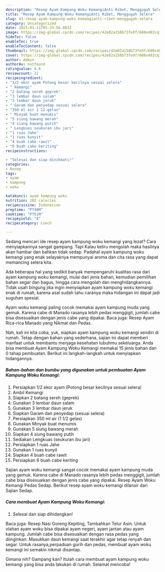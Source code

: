```yaml
---
description: "Resep Ayam Kampung Woku KemangiAnti Ribet, Menggugah Selera"
title: "Resep Ayam Kampung Woku KemangiAnti Ribet, Menggugah Selera"
slug: 43-resep-ayam-kampung-woku-kemangianti-ribet-menggugah-selera
category: Uncategorized
date: 2023-01-11T05:33:56.883Z
image: https://img-global.cpcdn.com/recipes/42e02a158b73fe9f/680x482cq70/ayam-kampung-woku-kemangi-foto-resep-utama.jpg
hideToc: false
enableToc: true
enableTocContent: false
thumbnail: https://img-global.cpcdn.com/recipes/42e02a158b73fe9f/680x482cq70/ayam-kampung-woku-kemangi-foto-resep-utama.jpg
cover: https://img-global.cpcdn.com/recipes/42e02a158b73fe9f/680x482cq70/ayam-kampung-woku-kemangi-foto-resep-utama.jpg
author: Admin
authorAv: notfound
ratingvalue: 4.6
reviewcount: 22
recipeingredient:
- "1/2 ekor ayam Potong besar kecilnya sesuai selera"
- " Kemangi"
- "2 batang sereh geprek"
- "3 lembar daun salam"
- "3 lembar daun jeruk"
- " Garam dan penyedap sesuai selera"
- "350 ml air 1 12 gelas"
- " Minyak buat menumis"
- "5 siung bawang merah"
- "4 siung bawang putih"
- " Lengkuas seukuran ibu jari"
- "1 ruas Jahe"
- "1 ruas kunyit"
- "4 buah cabe rawit"
- "6 buah cabe keriting"
recipeinstructions:

- "Selesai dan siap dinikmati!"
categories:
- Resep
tags:
- ayam
- kampung
- woku

katakunci: ayam kampung woku 
nutrition: 202 calories
recipecuisine: Indonesian
preptime: "PT40M"
cooktime: "PT51M"
recipeyield: "4"
recipecategory: Lunch

---
```



Sedang mencari ide resep ayam kampung woku kemangi yang lezat? Cara menyiapkannya sangat gampang. Tapi Kalau keliru mengolah maka hasilnya akan hambar dan bahkan tidak sedap. Padahal ayam kampung woku kemangi yang enak selayaknya mempunyai aroma dan cita rasa yang dapat memancing selera kita.


Ada beberapa hal yang sedikit banyak mempengaruhi kualitas rasa dari ayam kampung woku kemangi, mulai dari jenis bahan, kemudian pemilihan bahan segar dan bagus, hingga cara mengolah dan menghidangkannya. Tidak usah bingung jika ingin menyiapkan ayam kampung woku kemangi enak di rumah, karena asal sudah tahu caranya maka hidangan ini dapat jadi suguhan spesial.

Ayam woku kemangi paling cocok memakai ayam kampung muda yang gemuk. Karena cabe di Manado rasanya lebih pedas menggigit, jumlah cabe bisa disesuaikan dengan jenis cabe yang dipakai. Baca juga: Resep Ayam Rica-rica Manado yang Nikmat dan Pedas.


Nah, kali ini kita coba, yuk, siapkan ayam kampung woku kemangi sendiri di rumah. Tetap dengan bahan yang sederhana, sajian ini dapat memberi manfaat untuk membantu menjaga kesehatan tubuhmu sekeluarga. Anda bisa membuat Ayam Kampung Woku Kemangi memakai 15 jenis bahan dan 0 tahap pembuatan. Berikut ini langkah-langkah untuk menyiapkan hidangannya.

<!--inarticleads1-->

##### Bahan-bahan dan bumbu yang digunakan untuk pembuatan Ayam Kampung Woku Kemangi:

1. Persiapkan 1/2 ekor ayam (Potong besar kecilnya sesuai selera)
1. Ambil  Kemangi
1. Siapkan 2 batang sereh (geprek)
1. Gunakan 3 lembar daun salam
1. Gunakan 3 lembar daun jeruk
1. Siapkan  Garam dan penyedap (sesuai selera)
1. Persiapkan 350 ml air (1 1/2 gelas)
1. Gunakan  Minyak buat menumis
1. Gunakan 5 siung bawang merah
1. Siapkan 4 siung bawang putih
1. Sediakan  Lengkuas (seukuran ibu jari)
1. Persiapkan 1 ruas Jahe
1. Gunakan 1 ruas kunyit
1. Siapkan 4 buah cabe rawit
1. Persiapkan 6 buah cabe keriting


Sajian ayam woku kemangi sangat cocok memakai ayam kampung muda yang gemuk. Karena cabe di Manado rasanya lebih pedas menggigit, jumlah cabe bisa disesuaikan dengan jenis cabe yang dipakai. Resep Ayam Woku Kemangi Pedas Sedap. Berikut resep ayam woku kemangi dilansir dari Sajian Sedap. 

<!--inarticleads2-->

##### Cara membuat Ayam Kampung Woku Kemangi:


1. Selesai dan siap dihidangkan!

Baca juga: Resep Nasi Goreng Kepiting, Tambahkan Telur Asin. Untuk olahan ayam woku bisa dipakai ayam negeri, ayam jantan atau ayam kampung. Jumlah cabe bisa disesuaikan dengan rasa pedas yang diinginkan. Masukkan daun kemangi saat terakhir agar tetap renyah dan segar. Untuk rasanya,perpaduan gurih dan pedas, membuat ayam woku kemangi ini semakin nikmat disantap. 

Gimana nih? Gampang kan? Itulah cara membuat ayam kampung woku kemangi yang bisa anda lakukan di rumah. Selamat mencoba!
